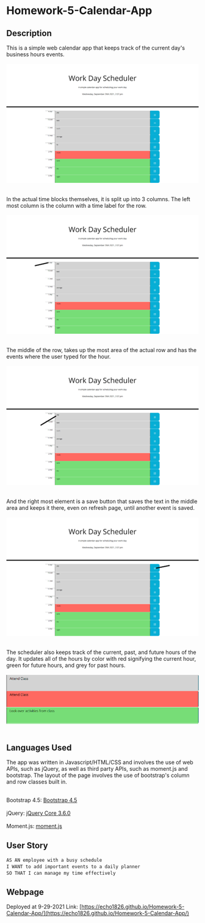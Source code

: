 # Homework-5-Calendar-App

## Description
This is a simple web calendar app that keeps track of the current day's business hours events.<br/><br/> 
![Web app](./assets/images/screencapture-file-C-Users-Ethan-Cho-Bootcamp-Homework-Homework-5-Calendar-App-index-html-2021-09-29-14_57_10.png)<br/><br/> 

In the actual time blocks themselves, it is split up into 3 columns.
The left most column is the column with a time label for the row.<br/><br/> 
![Time column](./assets/images/Hour-column.png)<br/><br/> 

The middle of the row, takes up the most area of the actual row and has the events where the user typed for the hour.<br/><br/> 
![Events column](./assets/images/Annotated-Image-Calendar.png)<br/><br/> 

And the right most element is a save button that saves the text in the middle area and keeps it there, even on refresh page, until another event is saved.<br/><br/> 
![Save button](./assets/images/Save-button.png)<br/><br/> 

The scheduler also keeps track of the current, past, and future hours of the day. It updates all of the hours by color with red signifying the current hour,
green for future hours, and grey for past hours.<br/><br/> 
![Color coded time blocks](./assets/images/Color-code-blocks.PNG)<br/><br/>

## Languages Used
The app was written in Javascript/HTML/CSS and involves the use of web APIs, such as jQuery, as well as third party APIs, such as moment.js and bootstrap. The layout of the page
involves the use of bootstrap's column and row classes built in. <br/><br/>

Bootstrap 4.5: [Bootstrap 4.5](https://getbootstrap.com/docs/4.5/getting-started/introduction/)<br/><br/>
jQuery: [jQuery Core 3.6.0](https://code.jquery.com/)<br/><br/>
Moment.js: [moment.js](https://momentjs.com/)

## User Story
```md
AS AN employee with a busy schedule
I WANT to add important events to a daily planner
SO THAT I can manage my time effectively
```
## Webpage
Deployed at 9-29-2021
Link: [https://echo1826.github.io/Homework-5-Calendar-App/](https://echo1826.github.io/Homework-5-Calendar-App/)